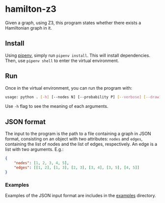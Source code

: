 # hamilton-z3

Given a graph, using Z3, this program states whether there exists a
Hamiltonian graph in it.

## Install

Using [pipenv](https://docs.pipenv.org/), simply run `pipenv install`. This will
install dependencies. Then, use `pipenv shell` to enter the virtual environment.

## Run

Once in the virtual environment, you can run the program with:

```bash
usage: python . [-h] [--nodes N] [--probability P] [--verbose] [--draw] [--drawresult] [filename]
```

Use `-h` flag to see the meaning of each arguments.

## JSON format

The input to the program is the path to a file containing a graph in JSON
format, consisting on an object with two attributes: `nodes` and `edges`,
containing the list of nodes and the list of edges, respectively. An edge
is a list with two arguments. E.g.:

```json
{
    "nodes": [1, 2, 3, 4, 5],
    "edges": [[1, 2], [1, 3], [2, 3], [3, 4], [3, 5], [4, 5]]
}
```

### Examples

Examples of the JSON input format are includes in the [examples](examples)
directory.

